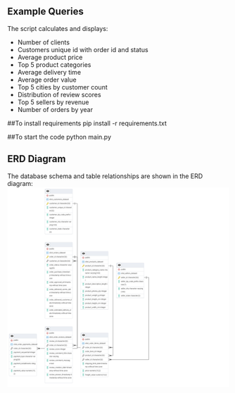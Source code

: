 ## Example Queries  
The script calculates and displays:  
- Number of clients  
- Customers unique id with order id and status  
- Average product price  
- Top 5 product categories  
- Average delivery time  
- Average order value  
- Top 5 cities by customer count  
- Distribution of review scores  
- Top 5 sellers by revenue  
- Number of orders by year  

##To install requirements
pip install -r requirements.txt

##To start the code
python main.py

## ERD Diagram  
The database schema and table relationships are shown in the ERD diagram:  
![ERD Diagram](https://github.com/Sgas000/Data_Visualization_assignment1/blob/main/ERD_Diagram.pgerd.png)  
